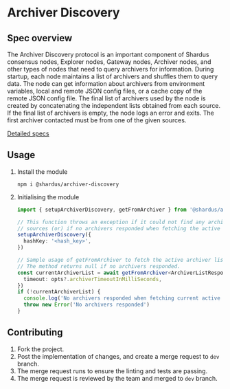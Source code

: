 # Archiver Discovery

## Spec overview

The Archiver Discovery protocol is an important component of Shardus consensus nodes, Explorer nodes, Gateway nodes, Archiver nodes, and other types of nodes that need to query archivers for information. During startup, each node maintains a list of archivers and shuffles them to query data. The node can get information about archivers from environment variables, local and remote JSON config files, or a cache copy of the remote JSON config file. The final list of archivers used by the node is created by concatenating the independent lists obtained from each source. If the final list of archivers is empty, the node logs an error and exits. The first archiver contacted must be from one of the given sources.

[Detailed specs](https://docs.google.com/document/d/15OJ6wEmuQAIDrTr52FCiKmnNnUWZTx9xbxcz6hFX0YE/edit)

## Usage

1. Install the module
   ```
   npm i @shardus/archiver-discovery
   ```
2. Initialising the module

   ```ts
   import { setupArchiverDiscovery, getFromArchiver } from '@shardus/archiver-discovery'

   // This function throws an exception if it could not find any archiver across different config
   // sources (or) if no archivers responded when fetching the active archiver list.
   setupArchiverDiscovery({
     hashKey: '<hash_key>',
   })

   // Sample usage of getFromArchiver to fetch the active archiver list.
   // The method returns null if no archivers responded.
   const currentArchiverList = await getFromArchiver<ArchiverListResponse>('archivers', {
     timeout: opts?.archiverTimeoutInMilliSeconds,
   })
   if (!currentArchiverList) {
     console.log('No archivers responded when fetching current active archivers')
     throw new Error('No archivers responded')
   }
   ```

## Contributing

1. Fork the project.
2. Post the implementation of changes, and create a merge request to `dev` branch.
3. The merge request runs to ensure the linting and tests are passing.
4. The merge request is reviewed by the team and merged to `dev` branch.
